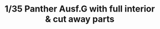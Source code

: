 ---
layout: product
title: "1/35  Panther Ausf.G with full interior & cut away parts"
price: "9400" 
desc: "Maketa"
img_path: "/assets/img/RFM5019.webp"
brand: "N/A"
available: false
special_offer: false
new: false
soon: false
cat: "010000"
subcat: "010800"
subsubcat: "0N/A"
sifra: "RFM5019"
popular: false
spec: false
---